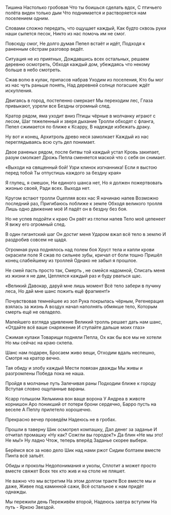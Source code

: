 Тишина
Настолько гробовая
Что ты боишься сделать вдох,
С птичьего полёта виден только дым
Что поднимается и растворяется нам поселением одним. 

Словами сложно передать, что ощущает каждый,
Как будто сквозь руки наши сыпется песок,
Никто из нас помочь им не смог.

Повсюду смог,
Не долго думая Пепел встаёт и идёт,
Подходя к раненным сёстрам разговор ведёт.

Ситуация не из приятных, 
Дождавшись всех остальных, решаем деревню осмотреть,
Обходя каждый дом, убеждаясь что некому больше в небо смотреть.

Сжав волю в кулак, припасов набрав
Уходим из поселения,
Кто бы мог из нас чуть раньше понять,
Над деревней солнце погасшее ждёт искупления.

Двигаясь в город, постепенно смеркает
Мы переходим лес,
Глаза привыкают, узрели все
Бездны огромный след.

Кратор рядом, яма уходит вниз 
Птицы чёрные в молчанку играют с лесом,
Шаг тяжеленный и зверя дыхание
Тролли обходят с фланга,
Пепел сжимается по ближе к Ксарру,
В надежде избежать драку. 

Ну вот и конец, Архитроль древо неся замолкает 
Каждый из нас переглядываясь всю суть дел понимает.

Двое раненых рядом, после битвы той каждый устал 
Кровь закипает, разум смолкает 
Дрожь Пепла сменяется маской что с себя он снимает.

«Выходи на священный бой!
Узри клинок изгнанника!
Если я выстою перед тобой 
Ты отпустишь каждого за бездну края»

Я глупец, я смешон,
Ни единого шанса нет, 
Но я должен пожертвовать жизнью своей,
Ради всех. Выхода нет.

Кругом встают тролли 
Оцепляя всех нас 
Я начинаю напев 
Возможно последний раз,
Пригибаюсь поближе к земле
Обходя великого тролля 
Лишь одно движение моё
И падёт он в бездну без боя.

Но не успев подойти к краю 
Он рвёт из глотки напев 
Тело моё цепенеет 
Я вижу его огромный след.

В один гигантский шаг 
Он достиг меня
Ударом вжал всё тело в землю 
И раздробив совсем не щадя.

Огромная рука поднялось над полем боя 
Хруст тела и капли крови окрасили поле
Я сжав по сильнее зубы, кричал от боли тошно 
Пришёл конец слабейшему из троллей
Однако не забыл я прошлое.

Не смей пасть просто так,
Смерть , не смейся надомной,
Списать меня из жизни я не дам,
Цеплялся каждый раз и буду рваться щас.

«Великий Давокар, даруй мне лишь момент
Всё тело забери в пучину леса,
Но дай мне шанс пожить ещё фрагмент!»

Почувствовав темнейшее из зол 
Рука покрылась чёрным,
Регенерация взялась за жизнь 
А воздух начал наполнять обмякше тело,
Которым смерть ещё не овладело.

Малейшего взгляда удивление 
Великий тролль решает дать нам шанс,
«Отдайте всё ваше снаряжение
И ступайте дальше моих глаз»

Сжимая кулаки
Товарищи подняли Пепла,
Ох как бы все мы не хотели 
Но мы сейчас на краю склепа.

Шанс нам подарен,
Бросаем живо вещи,
Отходим вдаль неспешно,
Смотря на кратор вечно.

Тая обиду и злобу каждый 
Мести повязан дважды 
Мы живы и разгромлены 
Победа пока не наша. 

Пройдя в молчанье путь 
Залечивая раны 
Подходим ближе к городу
Вступая словно ощупанные вараны.

Ксарр голышом 
Хельмина вон ваще ворона
У Андреа в животе корнишон 
Аро поникший от потери брони сердечно,
Барро пусть на веселе
А Пеплу прилетело хорошечно. 

Прекрасно вечер проведём
Надеюсь не в гробах.

Прошли в таверну
Шик осмотрел компашку,
Дал денег за заданье 
И отчитал промашку
«Ну как? Сожгли вы городок?»
Да блин
«Не мы это! Не мы!»
Ну ладно 
Чтож, теперь вперёд 
Заданье скорее выбери.

Берёмся все за ново дело 
Шик над нами ржот
Сидим болтаем вместе
Пинта всё зальёт.

Обиды и проколы
Недопонимания и уколы,
Сплотит а может просто вместе свяжет
Всех тех кто жив и на столе не пляшет.

Не важно что мы встретим 
На этом долгом тракте 
Все вместе мы и даже, 
Живее под каминной сажи, 
Всё остальное к нам придёт однажды. 

Мы пережили день 
Переживём второй,
Надеюсь завтра вступим
На путь - Яркою Звездой.